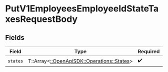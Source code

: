 # PutV1EmployeesEmployeeIdStateTaxesRequestBody


## Fields

| Field                                                                           | Type                                                                            | Required                                                                        | Description                                                                     |
| ------------------------------------------------------------------------------- | ------------------------------------------------------------------------------- | ------------------------------------------------------------------------------- | ------------------------------------------------------------------------------- |
| `states`                                                                        | T::Array<[::OpenApiSDK::Operations::States](../../models/operations/states.md)> | :heavy_check_mark:                                                              | N/A                                                                             |